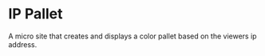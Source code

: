 # IP Pallet

A micro site that creates and displays a color pallet based on the viewers ip address.

